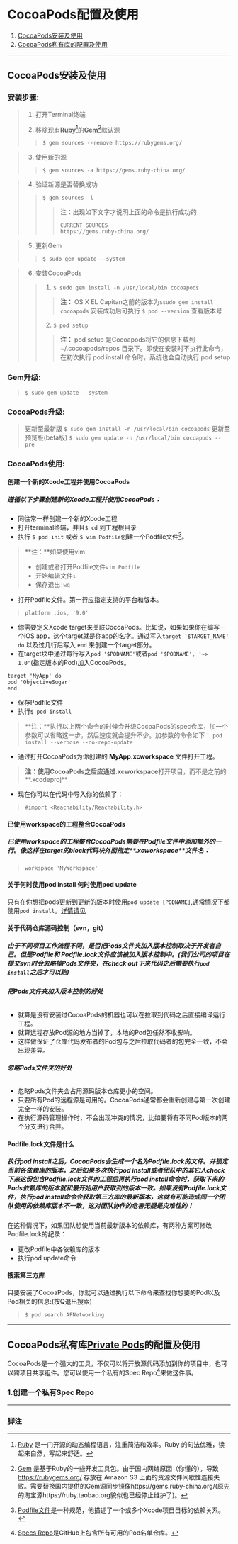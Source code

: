 CocoaPods配置及使用
========================

1.	[CocoaPods安装及使用](#CocoaPods安装及使用)
2.	[CocoaPods私有库的配置及使用](#CocoaPods私有库的配置及使用)

----------

CocoaPods安装及使用
-------------------------------

### **安装步骤:**
>  1. 打开Terminal终端
>  
>  2.   移除现有**Ruby**[^Ruby]的**Gem**[^Gem]默认源
>>  `$ gem sources --remove https://rubygems.org/`

>  3.   使用新的源
>>  `$ gem sources -a https://gems.ruby-china.org/`

>  4.   验证新源是否替换成功
>>  `$ gem sources -l`
>>>  注：出现如下文字才说明上面的命令是执行成功的
>>> ```
>>> CURRENT SOURCES 
>>> https://gems.ruby-china.org/
>>>```

>  5.   更新Gem
>> `$ sudo gem update --system`

>  6.   安装CocoaPods
>>1. `$ sudo gem install -n /usr/local/bin cocoapods`
>>>  **注：** OS X EL Capitan之前的版本为`$sudo gem install cocoapods`
>>> 安装成功后可执行 `$ pod --version` 查看版本号
>> 2.  `$ pod setup`
>>>  **注：** pod setup 是Cocoapods将它的信息下载到 ~/.cocoapods/repos 目录下。即使在安装时不执行此命令，在初次执行 pod install 命令时，系统也会自动执行 pod setup

### **Gem升级:**
> `$ sudo gem update --system`

### **CocoaPods升级:**
> 更新至最新版
>`$ sudo gem install -n /usr/local/bin cocoapods`
> 更新至预览版(beta版)
>`$ sudo gem update -n /usr/local/bin cocoapods --pre` 

### **CocoaPods使用:**
#### 创建一个新的Xcode工程并使用CocoaPods
##### 遵循以下步骤创建新的Xcode工程并使用CocoaPods：

 - 同往常一样创建一个新的Xcode工程
 - 打开terminal终端，并且`$ cd` 到工程根目录
 - 执行 `$ pod init` 或者 `$ vim Podfile`创建一个Podfile文件[^Podfile文件]。
 > **注：**如果使用vim
 >  - 创建或者打开Podfile文件`vim Podfile`
 >  - 开始编辑文件`i` 
 >  - 保存退出`:wq` 

 - 打开Podfile文件。第一行应指定支持的平台和版本。
 >`platform :ios, '9.0'`

 - 你需要定义Xcode target来关联CocoaPods。比如说，如果如果你在编写一个iOS app，这个target就是你app的名字。通过写入`target '$TARGET_NAME' do` 以及过几行后写入 `end` 来创建一个target部分。
 - 在target块中通过每行写入`pod '$PODNAME'`或者`pod '$PODNAME', '~> 1.0'`(指定版本的Pod)加入CocoaPods。
 ```
 target 'MyApp' do
pod 'ObjectiveSugar'
end
```

 - 保存Podfile文件
 - 执行`$ pod install`
 >**注：**执行以上两个命令的时候会升级CocoaPods的spec仓库，加一个参数可以省略这一步，然后速度就会提升不少。加参数的命令如下：
>`pod install --verbose --no-repo-update`

 - 通过打开CocoaPods为你创建的 **MyApp.xcworkspace** 文件打开工程。
 >**注：**使用CocoaPods之后应通过**.xcworkspace**打开项目，而不是之前的**.xcodeproj**

 - 现在你可以在代码中导入你的依赖了：
 >`#import <Reachability/Reachability.h>`


#### 已使用workspace的工程整合CocoaPods
##### 已使用workspace的工程整合CocoaPods需要在Podfile文件中添加额外的一行。像这样在target的block代码块外面指定**.xcworkspace**文件名：
> `workspace 'MyWorkspace'`

#### 关于何时使用pod install 何时使用pod update
只有在你想把pods更新到更新的版本时使用`pod update [PODNAME]`,通常情况下都使用`pod install`。[详情请见](https://guides.cocoapods.org/using/pod-install-vs-update.html)

#### 关于代码仓库源码控制（svn，git）
##### 由于不同项目工作流程不同，是否把Pods文件夹加入版本控制取决于开发者自己。但是**Podfile和 Podfile.lock文件应该被加入版本控制中**。(我们公司的项目在提交svn时会忽略掉Pods文件夹，在check out下来代码之后需要执行`pod install`之后才可以跑)

###### **把Pods文件夹加入版本控制的好处**
 - 就算是没有安装过CocoaPods的机器也可以在拉取到代码之后直接编译运行工程。
 - 就算远程存放Pod源的地方当掉了，本地的Pod包任然不收影响。
 - 这样做保证了仓库代码发布者的Pod包与之后拉取代码者的包完全一致，不会出现差异。
###### **忽略Pods文件夹的好处**
 - 忽略Pods文件夹会占用源码版本仓库更小的空间。
 - 只要所有Pod的远程源是可用的。CocoaPods通常都会重新创建与第一次创建完全一样的安装。
 - 在执行源码管理操作时，不会出现冲突的情况，比如要将有不同Pod版本的两个分支进行合并。 

#### Podfile.lock文件是什么
##### 执行pod install之后，CocoaPods会生成一个名为Podfile.lock的文件。并锁定当前各依赖库的版本，之后如果多次执行pod install或者团队中的其它人check下来这份包含Podfile.lock文件的工程后再执行pod install命令时，获取下来的Pods依赖库的版本就和最开始用户获取到的版本一致。如果没有Podfile.lock文件，执行pod install命令会获取第三方库的最新版本，这就有可能造成同一个团队使用的依赖库版本不一致，这对团队协作的危害无疑是灾难性的！
在这种情况下，如果团队想使用当前最新版本的依赖库，有两种方案可修改Podfile.lock的纪录：

 - 更改Podfile中各依赖库的版本
 - 执行pod update命令


#### 搜索第三方库
只要安装了CocoaPods，你就可以通过执行以下命令来查找你想要的Pod以及Pod相关的信息:(按Q退出搜索)
>   `$ pod search AFNetworking`


----------


CocoaPods私有库[Private Pods](https://guides.cocoapods.org/making/private-cocoapods.html)的配置及使用
--------------------------------------------------------------
CocoaPods是一个强大的工具，不仅可以将开放源代码添加到你的项目中，也可以跨项目共享组件。您可以使用一个私有的Spec Repo[^Spec Repo]来做这件事。

### 1.创建一个私有Spec Repo


----------
###  脚注
 [^Ruby]: [Ruby](https://www.ruby-lang.org/zh_cn/) 是一门开源的动态编程语言，注重简洁和效率。Ruby 的句法优雅，读起来自然，写起来舒适。


 [^Gem]: [Gem](https://rubygems.org/) 是基于Ruby的一些开发工具包。由于国内网络原因（你懂的），导致 https://rubygems.org/ 存放在 Amazon S3 上面的资源文件间歇性连接失败。需要替换国内提供的Gem源同步镜像https://gems.ruby-china.org/(原先的淘宝源https://ruby.taobao.org貌似也已经停止维护了)。


 [^Podfile文件]: [Podfile文件](https://guides.cocoapods.org/using/the-podfile.html)是一种规范，他描述了一个或多个Xcode项目目标的依赖关系。


 [^Spec]:[Podspec/Spec](https://guides.cocoapods.org/making/specs-and-specs-repo.html)文件描述了一个Pod库的一个版本。一个Pod随着时间的推移会拥有多个Spec。它囊括了许多相关信息包括：源码应该从哪里获取、什么文件需要被使用、需要应用的构建配置以及其他通用数据，如它的名称、版本和描述。


 [^Spec Repo]:[Specs Repo](https://guides.cocoapods.org/making/specs-and-specs-repo.html)是GitHub上包含所有可用的Pod名单仓库。

